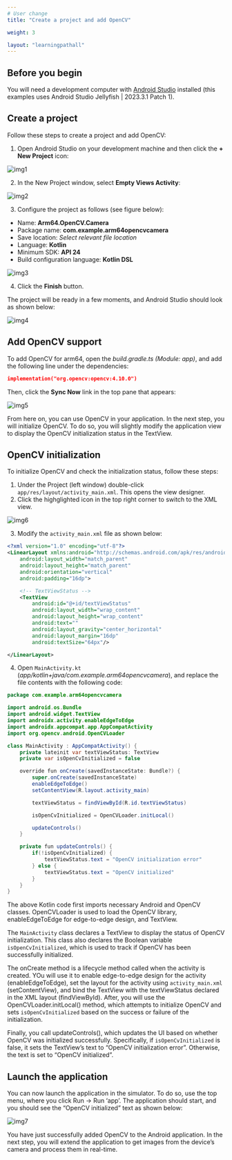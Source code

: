 ```yaml
---
# User change
title: "Create a project and add OpenCV"

weight: 3

layout: "learningpathall"
---
```

## Before you begin
You will need a development computer with [Android Studio](https://developer.android.com/studio) installed (this examples uses Android Studio Jellyfish | 2023.3.1 Patch 1). 

## Create a project
Follow these steps to create a project and add OpenCV:

1. Open Android Studio on your development machine and then click the **+ New Project** icon:

![img1](Figures/01.png)

2. In the New Project window, select **Empty Views Activity**:

![img2](Figures/02.png)

3. Configure the project as follows (see figure below):
- Name: **Arm64.OpenCV.Camera**
- Package name: **com.example.arm64opencvcamera**
- Save location: *Select relevant file location*
- Language: **Kotlin**
- Minimum SDK: **API 24**
- Build configuration language: **Kotlin DSL**

![img3](Figures/03.png)

4. Click the **Finish** button. 

The project will be ready in a few moments, and Android Studio should look as shown below:

![img4](Figures/04.png)

## Add OpenCV support
To add OpenCV for arm64, open the *build.gradle.ts (Module: app)*, and add the following line under the dependencies:

```JSON
implementation("org.opencv:opencv:4.10.0")
```

Then, click the **Sync Now** link in the top pane that appears:

![img5](Figures/05.png)

From here on, you can use OpenCV in your application. In the next step, you will initialize OpenCV. To do so, you will slightly modify the application view to display the OpenCV initialization status in the TextView.

## OpenCV initialization
To initialize OpenCV and check the initialization status, follow these steps:
1. Under the Project (left window) double-click `app/res/layout/activity_main.xml`. This opens the view designer. 
2. Click the highglighted icon in the top right corner to switch to the XML view.

![img6](Figures/06.png)

3. Modify the `activity_main.xml` file as shown below:

```XML
<?xml version="1.0" encoding="utf-8"?>
<LinearLayout xmlns:android="http://schemas.android.com/apk/res/android"
    android:layout_width="match_parent"
    android:layout_height="match_parent"
    android:orientation="vertical"
    android:padding="16dp">

    <!-- TextViewStatus -->
    <TextView
        android:id="@+id/textViewStatus"
        android:layout_width="wrap_content"
        android:layout_height="wrap_content"
        android:text=""
        android:layout_gravity="center_horizontal"
        android:layout_margin="16dp"
        android:textSize="64px"/>

</LinearLayout>
```

4. Open `MainActivity.kt` (*app/kotlin+java/com.example.arm64opencvcamera*), and replace the file contents with the following code:

```java
package com.example.arm64opencvcamera

import android.os.Bundle
import android.widget.TextView
import androidx.activity.enableEdgeToEdge
import androidx.appcompat.app.AppCompatActivity
import org.opencv.android.OpenCVLoader

class MainActivity : AppCompatActivity() {
    private lateinit var textViewStatus: TextView
    private var isOpenCvInitialized = false

    override fun onCreate(savedInstanceState: Bundle?) {
        super.onCreate(savedInstanceState)
        enableEdgeToEdge()
        setContentView(R.layout.activity_main)

        textViewStatus = findViewById(R.id.textViewStatus)

        isOpenCvInitialized = OpenCVLoader.initLocal()

        updateControls()
    }

    private fun updateControls() {
        if(!isOpenCvInitialized) {
            textViewStatus.text = "OpenCV initialization error"
        } else {
            textViewStatus.text = "OpenCV initialized"
        }
    }
}
```

The above Kotlin code first imports necessary Android and OpenCV classes. OpenCVLoader is used to load the OpenCV library, enableEdgeToEdge for edge-to-edge design, and TextView.

The `MainActivity` class declares a TextView to display the status of OpenCV initialization. This class also declares the Boolean variable `isOpenCvInitialized`, which is used to track if OpenCV has been successfully initialized.

The onCreate method is a lifecycle method called when the activity is created. YOu will use it to enable edge-to-edge design for the activity (enableEdgeToEdge), set the layout for the activity using `activity_main.xml` (setContentView), and bind the TextView with the textViewStatus declared in the XML layout (findViewById). After, you will use the OpenCVLoader.initLocal() method, which attempts to initialize OpenCV and sets `isOpenCvInitialized` based on the success or failure of the initialization.

Finally, you call updateControls(), which updates the UI based on whether OpenCV was initialized successfully. Specifically, if `isOpenCvInitialized` is false, it sets the TextView’s text to “OpenCV initialization error”. Otherwise, the text is set to “OpenCV initialized”.

## Launch the application
You can now launch the application in the simulator. To do so, use the top menu, where you click Run -> Run ‘app’. The application should start, and you should see the “OpenCV initialized” text as shown below:

![img7](Figures/07.png)

You have just successfully added OpenCV to the Android application. In the next step, you will extend the application to get images from the device’s camera and process them in real-time.
